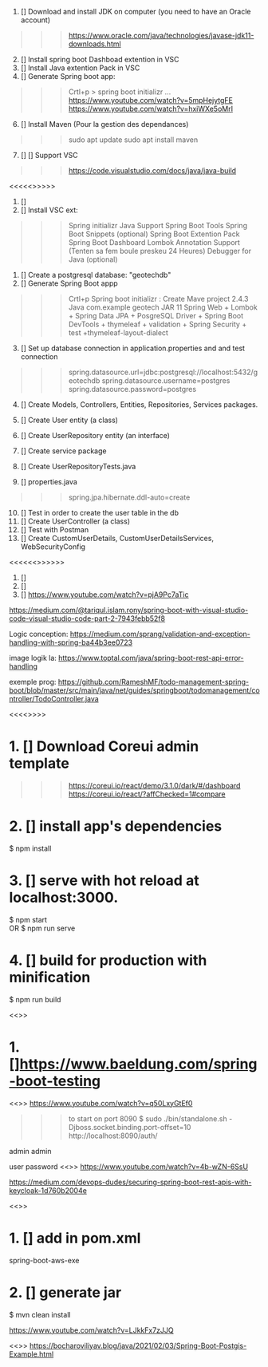 1.  [] Download and install JDK on computer (you need to have an Oracle account)
>>> https://www.oracle.com/java/technologies/javase-jdk11-downloads.html
2.  [] Install spring boot Dashboad extention in VSC
3.  [] Install Java extention Pack in VSC
4.  [] Generate Spring boot app:
>>> Crtl+p > spring boot initializr ...
>>>https://www.youtube.com/watch?v=5mpHejytgFE
https://www.youtube.com/watch?v=hxiWXe5oMrI
6.   [] Install Maven (Pour la gestion des dependances)
>>> sudo apt update
>>> sudo apt install maven
7. []  [] Support VSC
>>> https://code.visualstudio.com/docs/java/java-build

<<<<<<SETUP ENV>>>>>>
1.  []
2.  [] Install VSC ext:
>>> Spring initializr Java Support
>>> Spring Boot Tools
>>> Spring Boot Snippets (optional)
>>> Spring Boot Extention Pack
>>> Spring Boot Dashboard
>>> Lombok Annotation Support (Tenten sa fem boule preskeu 24 Heures)
>>> Debugger for Java (optional)


1.  [] Create a postgresql database: "geotechdb"
2.  [] Generate Spring Boot appp
>>> Crtl+p 
>>> Spring boot initializr : Create Mave project
>>> 2.4.3
>>> Java
>>> com.example
>>> geotech
>>> JAR
>>> 11
>>> Spring Web + Lombok + Spring Data JPA + PosgreSQL Driver + Spring Boot DevTools  + thymeleaf + validation + Spring Security + test +thymeleaf-layout-dialect
3.  [] Set up database connection in application.properties and and test connection
>>>spring.datasource.url=jdbc:postgresql://localhost:5432/geotechdb
>>>spring.datasource.username=postgres
>>>spring.datasource.password=postgres
4.  [] Create Models, Controllers, Entities, Repositories, Services packages.

5.  [] Create User entity (a class)
8.  [] Create UserRepository entity (an interface)
9.  [] Create service package
10. [] Create UserRepositoryTests.java
11. [] properties.java
>>>spring.jpa.hibernate.ddl-auto=create
10. [] Test in order to create the user table in the db
12. [] Create UserController (a class)
13. [] Test with Postman
14. [] Create CustomUserDetails, CustomUserDetailsServices, WebSecurityConfig

<<<<<<<Validation request boby>>>>>>>
1.  []
2.  []
3.  []
https://www.youtube.com/watch?v=pjA9Pc7aTic




https://medium.com/@tariqul.islam.rony/spring-boot-with-visual-studio-code-visual-studio-code-part-2-7943febb52f8


Logic conception:
https://medium.com/sprang/validation-and-exception-handling-with-spring-ba44b3ee0723

image logik la:
https://www.toptal.com/java/spring-boot-rest-api-error-handling

exemple prog:
https://github.com/RameshMF/todo-management-spring-boot/blob/master/src/main/java/net/guides/springboot/todomanagement/controller/TodoController.java


<<<<<Frontend>>>>>
# 1.  [] Download Coreui admin template
>>>https://coreui.io/react/demo/3.1.0/dark/#/dashboard
>>>https://coreui.io/react/?affChecked=1#compare
# 2.  [] install app's dependencies
$ npm install
# 3.  [] serve with hot reload at localhost:3000.
$ npm start    
OR
$ npm run serve
# 4.  [] build for production with minification
$ npm run build



<<<Unit test>>>
# 1.  []https://www.baeldung.com/spring-boot-testing


<<<keycloak react>>>
https://www.youtube.com/watch?v=q50LxyGtEf0
>>> to start on port 8090
$ sudo ./bin/standalone.sh  -Djboss.socket.binding.port-offset=10
http://localhost:8090/auth/

admin
admin

user
password
<<<keycloak spring boot>>>
https://www.youtube.com/watch?v=4b-wZN-6SsU

https://medium.com/devops-dudes/securing-spring-boot-rest-apis-with-keycloak-1d760b2004e



<<<Deploy aws>>>
# 1.  [] add in pom.xml
<finalName>spring-boot-aws-exe</finalName>
# 2.  [] generate jar
$ mvn clean install

https://www.youtube.com/watch?v=LJkkFx7zJJQ


<<<gis>>>
https://bocharoviliyav.blog/java/2021/02/03/Spring-Boot-Postgis-Example.html